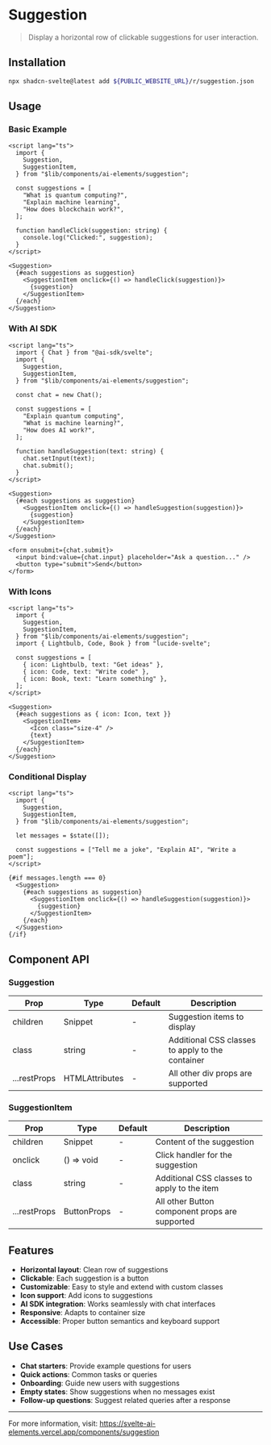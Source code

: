 # Suggestion

> Display a horizontal row of clickable suggestions for user interaction.

## Installation

```bash
npx shadcn-svelte@latest add ${PUBLIC_WEBSITE_URL}/r/suggestion.json
```

## Usage

### Basic Example

```svelte
<script lang="ts">
  import {
    Suggestion,
    SuggestionItem,
  } from "$lib/components/ai-elements/suggestion";

  const suggestions = [
    "What is quantum computing?",
    "Explain machine learning",
    "How does blockchain work?",
  ];

  function handleClick(suggestion: string) {
    console.log("Clicked:", suggestion);
  }
</script>

<Suggestion>
  {#each suggestions as suggestion}
    <SuggestionItem onclick={() => handleClick(suggestion)}>
      {suggestion}
    </SuggestionItem>
  {/each}
</Suggestion>
```

### With AI SDK

```svelte
<script lang="ts">
  import { Chat } from "@ai-sdk/svelte";
  import {
    Suggestion,
    SuggestionItem,
  } from "$lib/components/ai-elements/suggestion";

  const chat = new Chat();

  const suggestions = [
    "Explain quantum computing",
    "What is machine learning?",
    "How does AI work?",
  ];

  function handleSuggestion(text: string) {
    chat.setInput(text);
    chat.submit();
  }
</script>

<Suggestion>
  {#each suggestions as suggestion}
    <SuggestionItem onclick={() => handleSuggestion(suggestion)}>
      {suggestion}
    </SuggestionItem>
  {/each}
</Suggestion>

<form onsubmit={chat.submit}>
  <input bind:value={chat.input} placeholder="Ask a question..." />
  <button type="submit">Send</button>
</form>
```

### With Icons

```svelte
<script lang="ts">
  import {
    Suggestion,
    SuggestionItem,
  } from "$lib/components/ai-elements/suggestion";
  import { Lightbulb, Code, Book } from "lucide-svelte";

  const suggestions = [
    { icon: Lightbulb, text: "Get ideas" },
    { icon: Code, text: "Write code" },
    { icon: Book, text: "Learn something" },
  ];
</script>

<Suggestion>
  {#each suggestions as { icon: Icon, text }}
    <SuggestionItem>
      <Icon class="size-4" />
      {text}
    </SuggestionItem>
  {/each}
</Suggestion>
```

### Conditional Display

```svelte
<script lang="ts">
  import {
    Suggestion,
    SuggestionItem,
  } from "$lib/components/ai-elements/suggestion";

  let messages = $state([]);

  const suggestions = ["Tell me a joke", "Explain AI", "Write a poem"];
</script>

{#if messages.length === 0}
  <Suggestion>
    {#each suggestions as suggestion}
      <SuggestionItem onclick={() => handleSuggestion(suggestion)}>
        {suggestion}
      </SuggestionItem>
    {/each}
  </Suggestion>
{/if}
```

## Component API

### Suggestion

| Prop         | Type                           | Default | Description                                      |
| ------------ | ------------------------------ | ------- | ------------------------------------------------ |
| children     | Snippet                        | -       | Suggestion items to display                      |
| class        | string                         | -       | Additional CSS classes to apply to the container |
| ...restProps | HTMLAttributes<HTMLDivElement> | -       | All other div props are supported                |

### SuggestionItem

| Prop         | Type        | Default | Description                                    |
| ------------ | ----------- | ------- | ---------------------------------------------- |
| children     | Snippet     | -       | Content of the suggestion                      |
| onclick      | () => void  | -       | Click handler for the suggestion               |
| class        | string      | -       | Additional CSS classes to apply to the item    |
| ...restProps | ButtonProps | -       | All other Button component props are supported |

## Features

- **Horizontal layout**: Clean row of suggestions
- **Clickable**: Each suggestion is a button
- **Customizable**: Easy to style and extend with custom classes
- **Icon support**: Add icons to suggestions
- **AI SDK integration**: Works seamlessly with chat interfaces
- **Responsive**: Adapts to container size
- **Accessible**: Proper button semantics and keyboard support

## Use Cases

- **Chat starters**: Provide example questions for users
- **Quick actions**: Common tasks or queries
- **Onboarding**: Guide new users with suggestions
- **Empty states**: Show suggestions when no messages exist
- **Follow-up questions**: Suggest related queries after a response

---

For more information, visit: https://svelte-ai-elements.vercel.app/components/suggestion
